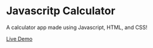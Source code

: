 # Javascritp Calculator
A calculator app made using Javascript, HTML, and CSS!

[Live Demo](https://hanvdao.github.io/js-calculator/)

[](![image](https://user-images.githubusercontent.com/54779168/115157237-d1570880-a04d-11eb-9a29-6cd5b3a3a7e8.png))
